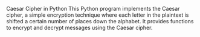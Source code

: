 Caesar Cipher in Python
This Python program implements the Caesar cipher, a simple encryption technique where each letter in the plaintext is shifted a certain number of places down the alphabet. It provides functions to encrypt and decrypt messages using the Caesar cipher.
